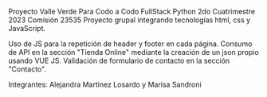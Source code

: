 Proyecto Valle Verde Para Codo a Codo FullStack Python 2do Cuatrimestre 2023
Comisión 23535
Proyecto grupal integrando tecnologías html, css y JavaScript.



Uso de JS para la repetición de header y footer en cada página.
Consumo de API en la sección "Tienda Online" mediante la creación de un json propio usando VUE JS.
Validación de formulario de contacto en la sección "Contacto".


Integrantes: Alejandra Martinez Losardo y Marisa Sandroni